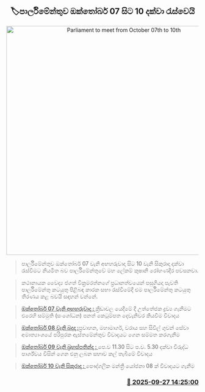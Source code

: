<p align='center'><b><h2 align='center' title='Parliament to meet from October 07th to 10th'>🏷පාර්ලිමේන්තුව ඔක්තෝබර් 07 සිට 10 දක්වා රැස්වෙයි</h2></b></p>
<p align='center'><img src='https://helakuru.sgp1.cdn.digitaloceanspaces.com/esana/images/lib/parliment-new-01[1].jpg' width='600' alt='Parliament to meet from October 07th to 10th'></p>

> පාර්ලිමේන්තුව ඔක්තෝබර් 07 වැනි අඟහරුවාදා සිට 10 වැනි සිකුරාදා දක්වා රැස්වීමට නියමිත බව පාර්ලිමේන්තුවේ මහ ලේකම් කුෂානි රෝහණදීර පවසනවා.

> කථානායක වෛද්‍ය ජගත් වික්‍රමරත්නගේ ප්‍රධානත්වයෙන් පසුගියදා පැවති පාර්ලිමේන්තු කටයුතු පිළිබඳ කාරක සභා රැස්වීමේදී එම පාර්ලිමේන්තු කටයුතු තීරණය කළ බවයි සඳහන් වන්නේ.

> <strong><u>ඔක්තෝබර් 07 වැනි අඟහරුවාදා : </u></strong>ක්‍රීඩාවල යෙදීමේ දී උත්තේජක ද්‍රව්‍ය ගැනීමට එරෙහි සම්මුති (සංශෝධන) පනත් කෙටුම්පත දෙවැනිවර කියවීම විවාදය

> <strong><u>ඔක්තෝබර් 08 වැනි බදාදා :</u></strong>ප්‍රවාහන, මහාමාර්ග, වරාය සහ සිවිල් ගුවන් සේවා අමාත්‍යාංශයේ පරිපුරක ඇස්තමේන්තුව විවාදයට ගෙන සම්මත කරගැනීම

> <strong><u>ඔක්තෝබර් 09 වැනි බ්‍රහස්පතින්දා : </u></strong>පෙ.ව 11.30 සිට ප.ව. 5.30 දක්වා විරුද්ධ පාර්ශ්වය විසින් ගෙන එනු ලබන සභාව කල් තැබීමේ විවාදය

> <strong><u>ඔක්තෝබර් 10 වැනි සිකුරාදා : </u></strong>පෞද්ගලික මන්ත්‍රී යෝජනා 08 ක් විවාදයට ගැනීම



<h3 align='right'><a href='https://www.helakuru.lk/esana/p/114030/'>📅 2025-09-27 14:25:00</a></h3>
